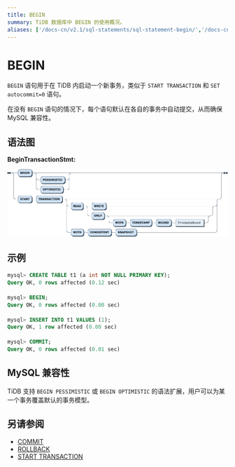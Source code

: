 ```yaml
---
title: BEGIN
summary: TiDB 数据库中 BEGIN 的使用概况。
aliases: ['/docs-cn/v2.1/sql-statements/sql-statement-begin/','/docs-cn/v2.1/reference/sql/statements/begin/']
---
```


# BEGIN

`BEGIN` 语句用于在 TiDB 内启动一个新事务，类似于 `START TRANSACTION` 和 `SET autocommit=0` 语句。

在没有 `BEGIN` 语句的情况下，每个语句默认在各自的事务中自动提交，从而确保 MySQL 兼容性。

## 语法图

**BeginTransactionStmt:**

![BeginTransactionStmt](/media/sqlgram/BeginTransactionStmt.png)

## 示例

```sql
mysql> CREATE TABLE t1 (a int NOT NULL PRIMARY KEY);
Query OK, 0 rows affected (0.12 sec)

mysql> BEGIN;
Query OK, 0 rows affected (0.00 sec)

mysql> INSERT INTO t1 VALUES (1);
Query OK, 1 row affected (0.00 sec)

mysql> COMMIT;
Query OK, 0 rows affected (0.01 sec)
```

## MySQL 兼容性

TiDB 支持 `BEGIN PESSIMISTIC` 或 `BEGIN OPTIMISTIC` 的语法扩展，用户可以为某一个事务覆盖默认的事务模型。

## 另请参阅

* [COMMIT](/sql-statements/sql-statement-commit.md)
* [ROLLBACK](/sql-statements/sql-statement-rollback.md)
* [START TRANSACTION](/sql-statements/sql-statement-start-transaction.md)
